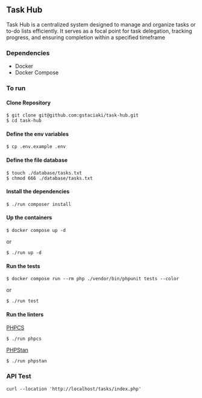 ## Task Hub
Task Hub is a centralized system designed to manage and organize tasks or to-do lists efficiently. It serves as a focal point for task delegation, tracking progress, and ensuring completion within a specified timeframe

### Dependencies

- Docker
- Docker Compose

### To run

#### Clone Repository

```
$ git clone git@github.com:gstaciaki/task-hub.git
$ cd task-hub
```

#### Define the env variables

```
$ cp .env.example .env
```

#### Define the file database

```
$ touch ./database/tasks.txt
$ chmod 666 ./database/tasks.txt
```

#### Install the dependencies

```
$ ./run composer install
```

#### Up the containers

```
$ docker compose up -d
```

or

```
$ ./run up -d
```

#### Run the tests

```
$ docker compose run --rm php ./vendor/bin/phpunit tests --color
```

or

```
$ ./run test
```

#### Run the linters

[PHPCS](https://github.com/PHPCSStandards/PHP_CodeSniffer/)

```
$ ./run phpcs
```

[PHPStan](https://phpstan.org/)

```
$ ./run phpstan
```

### API Test

```shell
curl --location 'http://localhost/tasks/index.php'
```